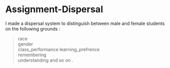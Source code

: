 # Assignment-Dispersal
I made a dispersal system to distinguish between male and female students on the following grounds :
> race	
> gender	
> class_performance	
> learning_prefrence	
> remembering	
> understanding	and so on .
